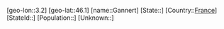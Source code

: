﻿---
location: [46.1,3.2]
type: City
tags:
- geo/City


SpocWebEntityId: 30358
isDeleted: false
confidential: public

---
[geo-lon::3.2]
[geo-lat::46.1]
[name::Gannert]
[State::]
[Country::[France](geo/Continent/Europe/France.md)]
[StateId::]
[Population::]
[Unknown::]

